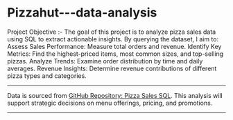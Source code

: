 # Pizzahut---data-analysis

Project Objective :-
The goal of this project is to analyze pizza sales data using SQL to extract actionable insights. By querying the dataset, I aim to:
  Assess Sales Performance: 
    Measure total orders and revenue.
  Identify Key Metrics: 
    Find the highest-priced items, most common sizes, and top-selling pizzas.
  Analyze Trends: 
    Examine order distribution by time and daily averages.
  Revenue Insights: 
    Determine revenue contributions of different pizza types and categories.

__________________________________________________________________________________

Data is sourced from [GitHub Repository: Pizza Sales SQL](https://github.com/Ayushi0214/pizza-sales---SQL). 
This analysis will support strategic decisions on menu offerings, pricing, and promotions. 
__________________________________________________________________________________
